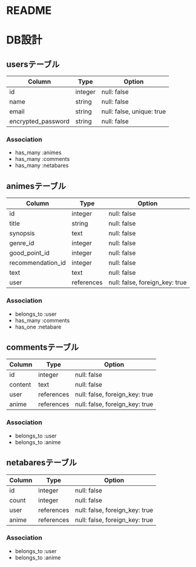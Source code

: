 # README
# DB設計
## usersテーブル
| Column             | Type    | Option                    |
|--------------------|---------|---------------------------|
| id                 | integer | null: false               |
| name               | string  | null: false               |
| email              | string  | null: false, unique: true |
| encrypted_password | string  | null: false               |


### Association
- has_many :animes
- has_many :comments
- has_many :netabares



## animesテーブル
| Column            | Type       | Option                         |
|-------------------|------------|--------------------------------|
| id                | integer    | null: false                    |
| title             | string     | null: false                    |
| synopsis          | text       | null: false                    |
| genre_id          | integer    | null: false                    |
| good_point_id     | integer    | null: false                    |
| recommendation_id | integer    | null: false                    |
| text              | text       | null: false                    |
| user              | references | null: false, foreign_key: true |


### Association
- belongs_to :user
- has_many :comments
- has_one :netabare



## commentsテーブル
| Column  | Type       | Option                         |
|---------|------------|--------------------------------|
| id      | integer    | null: false                    |
| content | text       | null: false                    |
| user    | references | null: false, foreign_key: true |
| anime   | references | null: false, foreign_key: true |


### Association
- belongs_to :user
- belongs_to :anime



## netabaresテーブル
| Column | Type       | Option                         |
|--------|------------|--------------------------------|
| id     | integer    | null: false                    |
| count  | integer    | null: false                    |
| user   | references | null: false, foreign_key: true |
| anime  | references | null: false, foreign_key: true |


### Association
- belongs_to :user
- belongs_to :anime


